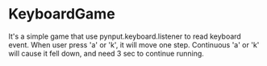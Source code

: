# KeyboardGame

It's a simple game that use pynput.keyboard.listener to read keyboard event.
When user press 'a' or 'k', it will move one step.
Continuous 'a' or 'k' will cause it fell down, and need 3 sec to continue running.
